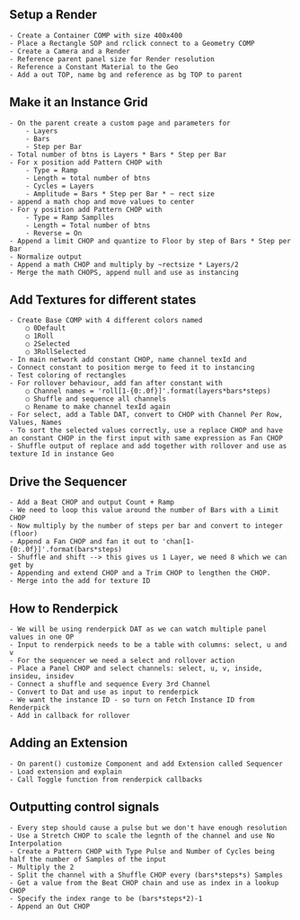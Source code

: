 Setup a Render
--------------
	- Create a Container COMP with size 400x400
	- Place a Rectangle SOP and rclick connect to a Geometry COMP
	- Create a Camera and a Render 
	- Reference parent panel size for Render resolution
	- Reference a Constant Material to the Geo
	- Add a out TOP, name bg and reference as bg TOP to parent

Make it an Instance Grid
------------------------
	- On the parent create a custom page and parameters for
		- Layers
		- Bars
		- Step per Bar
	- Total number of btns is Layers * Bars * Step per Bar
	- For x position add Pattern CHOP with
		- Type = Ramp
		- Length = total number of btns
		- Cycles = Layers
		- Amplitude = Bars * Step per Bar * ~ rect size
	- append a math chop and move values to center
	- For y position add Pattern CHOP with
		- Type = Ramp Samplles
		- Length = Total number of btns
		- Reverse = On
	- Append a limit CHOP and quantize to Floor by step of Bars * Step per Bar
	- Normalize output
	- Append a math CHOP and multiply by ~rectsize * Layers/2
	- Merge the math CHOPS, append null and use as instancing

Add Textures for different states
---------------------------------
	- Create Base COMP with 4 different colors named
		○ 0Default
		○ 1Roll
		○ 2Selected
		○ 3RollSelected
	- In main network add constant CHOP, name channel texId and 
	- Connect constant to position merge to feed it to instancing
	- Test coloring of rectangles
	- For rollover behaviour, add fan after constant with
		○ Channel names = 'roll[1-{0:.0f}]'.format(layers*bars*steps)
		○ Shuffle and sequence all channels
		○ Rename to make channel texId again
	- For select, add a Table DAT, convert to CHOP with Channel Per Row, Values, Names
	- To sort the selected values correctly, use a replace CHOP and have an constant CHOP in the first input with same expression as Fan CHOP
	- Shuffle output of replace and add together with rollover and use as texture Id in instance Geo

Drive the Sequencer
-------------------
	- Add a Beat CHOP and output Count + Ramp
	- We need to loop this value around the number of Bars with a Limit CHOP
	- Now multiply by the number of steps per bar and convert to integer (floor)
	- Append a Fan CHOP and fan it out to 'chan[1-{0:.0f}]'.format(bars*steps)
	- Shuffle and shift --> this gives us 1 Layer, we need 8 which we can get by
	- Appending and extend CHOP and a Trim CHOP to lengthen the CHOP.
	- Merge into the add for texture ID

How to Renderpick
-----------------
	- We will be using renderpick DAT as we can watch multiple panel values in one OP
	- Input to renderpick needs to be a table with columns: select, u and v
	- For the sequencer we need a select and rollover action
	- Place a Panel CHOP and select channels: select, u, v, inside, insideu, insidev
	- Connect a shuffle and sequence Every 3rd Channel
	- Convert to Dat and use as input to renderpick
	- We want the instance ID - so turn on Fetch Instance ID from Renderpick
	- Add in callback for rollover

Adding an Extension
-------------------
	- On parent() customize Component and add Extension called Sequencer
	- Load extension and explain
	- Call Toggle function from renderpick callbacks
	
Outputting control signals
--------------------------
	- Every step should cause a pulse but we don't have enough resolution
	- Use a Stretch CHOP to scale the legnth of the channel and use No Interpolation
	- Create a Pattern CHOP with Type Pulse and Number of Cycles being half the number of Samples of the input
	- Multiply the 2
	- Split the channel with a Shuffle CHOP every (bars*steps*s) Samples
	- Get a value from the Beat CHOP chain and use as index in a lookup CHOP
	- Specify the index range to be (bars*steps*2)-1
	- Append an Out CHOP
